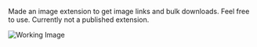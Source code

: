 Made an image extension to get image links and bulk downloads.
Feel free to use. Currently not a published extension.

![Working Image](https://i.imgur.com/bIN0nA3.png)
